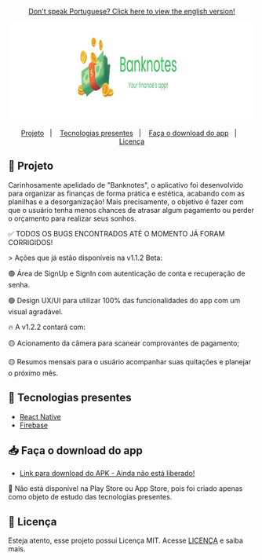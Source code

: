 <p align="center">
<a href="https://github.com/laysaalves/banknotes-app/blob/main/README.md">Don't speak Portuguese? Click here to view the english version!</a>
</p>

<div align="center">
   <img src=".github/project-logo.jpg" width="925" height="200">
</div> 

<p align="center">  
  <a href="#-projeto">Projeto</a>&nbsp;&nbsp;&nbsp;|&nbsp;&nbsp;&nbsp;
  <a href="#-tecnologias-presentes">Tecnologias presentes</a>&nbsp;&nbsp;&nbsp;|&nbsp;&nbsp;&nbsp;
  <a href="#-faça-o-download-do-app">Faça o download do app</a>&nbsp;&nbsp;&nbsp;|&nbsp;&nbsp;&nbsp;
  <a href="#-licença">Licença</a>
</p>

## 🎯 Projeto

<p>Carinhosamente apelidado de "Banknotes", o aplicativo foi desenvolvido para organizar as finanças de forma prática e estética, acabando com as planilhas e a desorganização! Mais precisamente, o objetivo é fazer com que o usuário tenha menos chances de atrasar algum pagamento ou perder o orçamento para realizar seus sonhos.</p>
<p>✅ TODOS OS BUGS ENCONTRADOS ATÉ O MOMENTO JÁ FORAM CORRIGIDOS!</p>
<p>> Ações que já estão disponíveis na v1.1.2 Beta:<p>
<p align="left">🟢 Área de SignUp e SignIn com autenticação de conta e recuperação de senha.</p>
<p align="left">🟢 Design UX/UI para utilizar 100% das funcionalidades do app com um visual agradável.</p>
<p>🔥 A v1.2.2 contará com:<p>
<p align="left">🟡 Acionamento da câmera para scanear comprovantes de pagamento;</p>
<p align="left">🟡 Resumos mensais para o usuário acompanhar suas quitações e planejar o próximo mês.</p>

## 🚀 Tecnologias presentes

- [React Native](https://reactnative.dev/)
- [Firebase](https://firebase.google.com/)

## 📥 Faça o download do app
- [Link para download do APK - Ainda não está liberado!](https://www.linkedin.com/in/laysaalves/)
<p>🚨 Não está disponível na Play Store ou App Store, pois foi criado apenas como objeto de estudo das tecnologias presentes.</p>

## 🔐 Licença

Esteja atento, esse projeto possui Licença MIT. Acesse [LICENÇA](LICENSE) e saiba mais.

